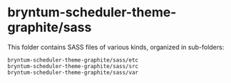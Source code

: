 # bryntum-scheduler-theme-graphite/sass

This folder contains SASS files of various kinds, organized in sub-folders:

    bryntum-scheduler-theme-graphite/sass/etc
    bryntum-scheduler-theme-graphite/sass/src
    bryntum-scheduler-theme-graphite/sass/var
